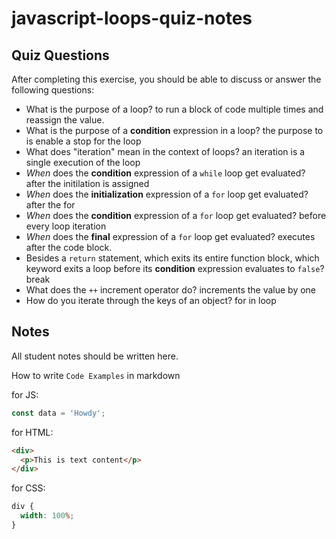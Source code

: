 # javascript-loops-quiz-notes

## Quiz Questions

After completing this exercise, you should be able to discuss or answer the following questions:

- What is the purpose of a loop?
  to run a block of code multiple times and reassign the value.
- What is the purpose of a **condition** expression in a loop?
  the purpose to is enable a stop for the loop
- What does "iteration" mean in the context of loops?
  an iteration is a single execution of the loop
- _When_ does the **condition** expression of a `while` loop get evaluated?
  after the initilation is assigned
- _When_ does the **initialization** expression of a `for` loop get evaluated?
  after the for
- _When_ does the **condition** expression of a `for` loop get evaluated?
  before every loop iteration
- _When_ does the **final** expression of a `for` loop get evaluated?
  executes after the code block.
- Besides a `return` statement, which exits its entire function block, which keyword exits a loop before its **condition** expression evaluates to `false`?
  break
- What does the `++` increment operator do?
  increments the value by one
- How do you iterate through the keys of an object?
  for in loop

## Notes

All student notes should be written here.

How to write `Code Examples` in markdown

for JS:

```javascript
const data = 'Howdy';
```

for HTML:

```html
<div>
  <p>This is text content</p>
</div>
```

for CSS:

```css
div {
  width: 100%;
}
```
